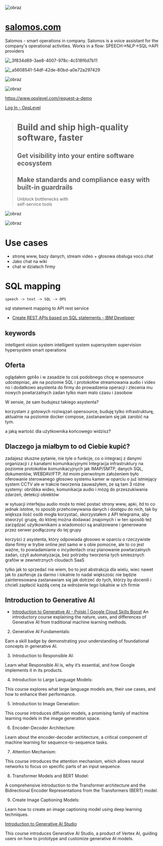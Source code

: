 
![obraz](https://github.com/salomos-com/www/assets/5669657/32a99889-f886-42e2-a84d-b95c40defcb1)

# [salomos.com](http://www.salomos.com)


Salomos - smart operations in company. 
Salomos is a voice assistant for the company's operational activities. Works in a flow: SPEECH->NLP->SQL->API providers

![_3f834d89-3ae8-4007-978c-4c518f6d7b11](https://github.com/salomos-com/www/assets/5669657/6ed30938-35fe-40db-9b26-deeeb2f69d3a)




![_a5608541-54df-42de-80bd-a0e72a297429](https://github.com/salomos-com/www/assets/5669657/fdfe07f0-9081-4bca-a8fb-0dc65f11ee72)




![obraz](https://github.com/salomos-com/www/assets/5669657/66fc2bf7-3966-4a66-b75e-3be93494bc27)




![obraz](https://github.com/salomos-com/www/assets/5669657/b092bda6-bbf1-474d-a844-8267d5939d27)


https://www.opslevel.com/request-a-demo

[Log In - OpsLevel](https://app.opslevel.com/users/sso/sign_in)

> # Build and ship high-quality software, faster
> 
> ## Get visibility into your entire software ecosystem
> 
> ## Make standards and compliance easy with built-in guardrails
> 
> Unblock bottlenecks with  
> self-service tools


![obraz](https://github.com/salomos-com/www/assets/5669657/90dffa3b-11ac-4b0a-aebf-de793520ca5e)




![obraz](https://github.com/salomos-com/www/assets/5669657/9a3dec51-18e3-45f8-874f-92a76390eb6f)


# Use cases 

+ stronę www, bazy danych, stream video + głosowa obsługa voco.chat
+ Jako chat na wiki
+ chat w działach firmy

# SQL mapping

```
speech -> text -> SQL -> OPS
```

sql statement mapping to API rest service

+ [Create REST APIs based on SQL statements - IBM Developer](https://developer.ibm.com/tutorials/creating-rest-apis-based-on-sql-statements/)



## keywords

intelligent vision system
intelligent system
supersystem
supervision
hypersystem
smart operations



## Oferta

oglądałem gpt4o i w zasadzie to coś podobnego chcę w opensource udostepniac, ale na poziomie SQL i protokołów streamowania audio i video
no i dodatkowo asystenta do firmy do prowadzenia operacji i zlecenia mu nowych powtarzalnych zadan
tylko mam  malo czasu i zasobow

W sensie, że sam budujesz takiego asystenta?

korzystam z gotowych roziwązań opensource, buduję tylko infrastrukturę, aktualnie na poziomie docker compose, zastanawiam się jak zarobić na tym.

a jaką wartość dla użytkownika końcowego widzisz? 

## Dlaczego ja miałbym to od Ciebie kupić?

zadajesz słuszne pytanie, nie tyle o funkcje, co o integracj z danymi organizacji i z kanałami komunikacyjnymi
Integracja infrastruktury na poziomie protokołów komunikacyjnych jak IMAP/SMTP, danych SQL, dokumentów, WEBDAV/FTP, itd
moim pierwotnym założeniem było oferowanie sterowanego  głosowo systemu kamer w oparciu o już istniejący system CCTV
ale w trakcie tworzenia zauważyłem, ze są tam 3 różne systemy: obróbka wideo, komunikacja audio i mózg do przeszukiwania zdarzeń, detekcji obiektów

w sytuacji interfejsu audio może to mieć postać strony www, apki, itd to co jednak istotne, to sposób przehcowywania danych i dostępu do nich, tak by większa ilość osób mogła korzystać,  skorzystałem z API telegrama, aby stworzyć grupę, do której można dodawać znajomych i w ten sposób też zarządzać użytkownikami a wiadomości są analizowane i generowane przez serwer podłączony do tej grupy

korzyści z asystenta, który odpowiada głosowo w oparciu o  rzeczywiste dane firmy w trybie online jest samo w s obie pomocne, ale to co jest ważne, to powiadamianie o incydentach oraz planowanie powtarzalnych zadan, czyli automatyzacja, bez potrzeby tworzenia tych smiesznych grafów w zewnetrznych cloudach SaaS

tylko jak to sprzedać nie wiem, bo to jest abstrakcja dla wielu, wiec nawet jak to zaoferuje za darmo i lokalnie to nadal większośc nie będzie zainteresowana
zastanawiam się jak dotrzeć do tych, którzy by docenili i chcieli zapłacić każdą cenę za wdrożenie tego lokalnie w ich firmie






## Introduction to Generative AI
+ [Introduction to Generative AI - Polski | Google Cloud Skills Boost](https://www.cloudskillsboost.google/course_templates/536)
An introductory course explaining the nature, uses, and differences of Generative AI from traditional machine learning methods.



2. Generative AI Fundamentals:

Earn a skill badge by demonstrating your understanding of foundational concepts in generative AI.



3. Introduction to Responsible AI:

Learn what Responsible AI is, why it’s essential, and how Google implements it in its products.



4. Introduction to Large Language Models:

This course explores what large language models are, their use cases, and how to enhance their performance.



5. Introduction to Image Generation:

This course introduces diffusion models, a promising family of machine learning models in the image generation space.



6. Encoder-Decoder Architecture:

Learn about the encoder-decoder architecture, a critical component of machine learning for sequence-to-sequence tasks.



7. Attention Mechanism:

This course introduces the attention mechanism, which allows neural networks to focus on specific parts of an input sequence.



8. Transformer Models and BERT Model:

A comprehensive introduction to the Transformer architecture and the Bidirectional Encoder Representations from the Transformers (BERT) model.





9. Create Image Captioning Models:

Learn how to create an image captioning model using deep learning techniques.




[Introduction to Generative AI Studio](https://www.cloudskillsboost.google/course_templates/552/video/471559)

This course introduces Generative AI Studio, a product of Vertex AI, guiding users on how to prototype and customize generative AI models.


